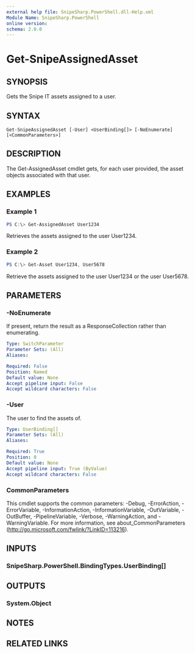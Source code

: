 ```yaml
---
external help file: SnipeSharp.PowerShell.dll-Help.xml
Module Name: SnipeSharp.PowerShell
online version:
schema: 2.0.0
---
```


# Get-SnipeAssignedAsset

## SYNOPSIS
Gets the Snipe IT assets assigned to a user.

## SYNTAX

```
Get-SnipeAssignedAsset [-User] <UserBinding[]> [-NoEnumerate] [<CommonParameters>]
```

## DESCRIPTION
The Get-AssignedAsset cmdlet gets, for each user provided, the asset objects associated with that user.

## EXAMPLES

### Example 1
```powershell
PS C:\> Get-AssignedAsset User1234
```

Retrieves the assets assigned to the user User1234.

### Example 2
```powershell
PS C:\> Get-Asset User1234, User5678
```

Retrieve the assets assigned to the user User1234 or the user User5678.

## PARAMETERS

### -NoEnumerate
If present, return the result as a ResponseCollection rather than enumerating.

```yaml
Type: SwitchParameter
Parameter Sets: (All)
Aliases:

Required: False
Position: Named
Default value: None
Accept pipeline input: False
Accept wildcard characters: False
```

### -User
The user to find the assets of.

```yaml
Type: UserBinding[]
Parameter Sets: (All)
Aliases:

Required: True
Position: 0
Default value: None
Accept pipeline input: True (ByValue)
Accept wildcard characters: False
```

### CommonParameters
This cmdlet supports the common parameters: -Debug, -ErrorAction, -ErrorVariable, -InformationAction, -InformationVariable, -OutVariable, -OutBuffer, -PipelineVariable, -Verbose, -WarningAction, and -WarningVariable. For more information, see about_CommonParameters (http://go.microsoft.com/fwlink/?LinkID=113216).

## INPUTS

### SnipeSharp.PowerShell.BindingTypes.UserBinding[]

## OUTPUTS

### System.Object
## NOTES

## RELATED LINKS
